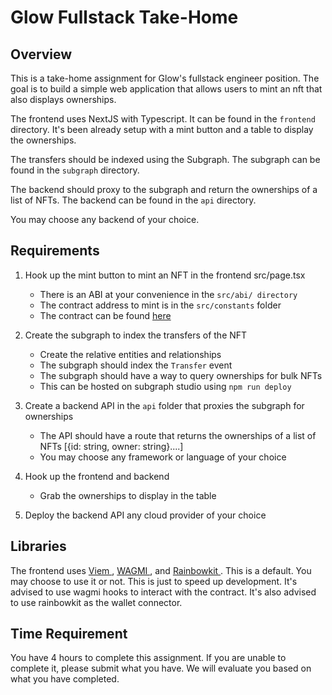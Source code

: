 # Glow Fullstack Take-Home

## Overview

This is a take-home assignment for Glow's fullstack engineer position. The goal is to build a simple web application that allows users to mint an nft that also displays ownerships.

The frontend uses NextJS with Typescript. It can be found in the `frontend` directory. It's been already setup with a mint button and a table to display the ownerships.

The transfers should be indexed using the Subgraph. The subgraph can be found in the `subgraph` directory.

The backend should proxy to the subgraph and return the ownerships of a list of NFTs. The backend can be found in the `api` directory.

You may choose any backend of your choice.

## Requirements

1. Hook up the mint button to mint an NFT in the frontend src/page.tsx

   - There is an ABI at your convenience in the `src/abi/ directory`
   - The contract address to mint is in the `src/constants` folder
   - The contract can be found <a href="https://sepolia.etherscan.io/address/0x7157df9d749836592569c0308b287f35f382188a#code"> here </a>

2. Create the subgraph to index the transfers of the NFT

   - Create the relative entities and relationships
   - The subgraph should index the `Transfer` event
   - The subgraph should have a way to query ownerships for bulk NFTs
   - This can be hosted on subgraph studio using `npm run deploy`

3. Create a backend API in the `api` folder that proxies the subgraph for ownerships

   - The API should have a route that returns the ownerships of a list of NFTs [{id: string, owner: string}....]
   - You may choose any framework or language of your choice

4. Hook up the frontend and backend
   - Grab the ownerships to display in the table
5. Deploy the backend API any cloud provider of your choice

## Libraries

The frontend uses <a href="https://viem.sh/"> Viem </a> , <a href="https://wagmi.sh/react/getting-started"> WAGMI </a>, and <a href="https://www.rainbowkit.com/docs/introduction"> Rainbowkit </a> .
This is a default. You may choose to use it or not. This is just to speed up development. It's advised to use wagmi hooks to interact with the contract. It's also advised to use rainbowkit as the
wallet connector.

## Time Requirement

You have 4 hours to complete this assignment. If you are unable to complete it, please submit what you have. We will evaluate you based on what you have completed.
